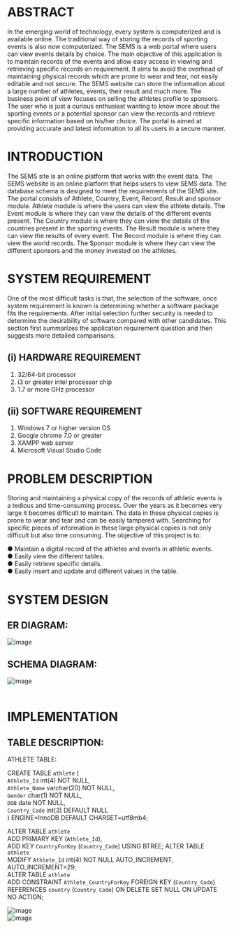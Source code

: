 # ABSTRACT

In the emerging world of technology, every system is computerized and is available online. The traditional way of storing the records of sporting events is also now computerized. The SEMS is a web portal where users can view events details by choice. The main objective of this application is to maintain records of the events and allow easy access in viewing and retrieving specific records on requirement. It aims to avoid the overhead of maintaining physical records which are prone to wear and tear, not easily editable and not secure. The SEMS website can store the information about a large number of athletes, events, their result and much more. The business point of view focuses on selling the athletes profile to sponsors. The user who is just a curious enthusiast wanting to know more about the sporting events or a potential sponsor can view the records and retrieve specific information based on his/her choice. The portal is aimed at providing accurate and latest information to all its users in a secure manner.

# INTRODUCTION

The SEMS site is an online platform that works with the event data. The SEMS website is an online platform that helps users to view SEMS data. The database schema is designed to meet the requirements of the SEMS site. The portal consists of Athlete, Country, Event, Record, Result and sponsor module. Athlete module is where the users can view the athlete details. The Event module is where they can view the details of the different events present. The Country module is where they can view the details of the countries present in the sporting events. The Result module is where they can view the results of every event. The Record module is where they can view the world records. The Sponsor module is where they can view the different sponsors and the money invested on the athletes.

# SYSTEM REQUIREMENT
One of the most difficult tasks is that, the selection of the software, once system requirement is known is determining whether a software package fits the requirements. After initial selection further security is needed to determine the desirability of software compared with other candidates. This section first summarizes the application requirement question and then suggests more detailed comparisons.


## (i)	HARDWARE REQUIREMENT
1.	32/64-bit processor
2.	i3 or greater intel processor chip
3.	1.7 or more GHz processor

## (ii)	SOFTWARE REQUIREMENT
1.	Windows 7 or higher version OS
2.	Google chrome 7.0 or greater
3.	XAMPP web server
4.	Microsoft Visual Studio Code

# PROBLEM DESCRIPTION
 

Storing and maintaining a physical copy of the records of athletic events is a tedious and time-consuming process. Over the years as it becomes very large it becomes difficult to maintain. The data in these physical copies is prone to wear and tear and can be easily tampered with. Searching for specific pieces of information in these large physical copies is not only difficult but also time consuming.
The objective of this project is to:

●	Maintain a digital record of the athletes and events in athletic events.<br>
●	Easily view the different tables.<br>
●	Easily retrieve specific details.<br>
●	Easily insert and update and different values in the table.<br>

# SYSTEM DESIGN
 


## ER DIAGRAM:
![image](https://github.com/agnivon/SEMS/assets/122620788/c05a5d87-4256-45fd-8460-a530cfae6238)<br>

## SCHEMA DIAGRAM:
![image](https://github.com/agnivon/SEMS/assets/122620788/dc7fee32-2719-4bb5-90c1-573bac83de3d)<br>
<br>

# IMPLEMENTATION
 


## TABLE DESCRIPTION:  

ATHLETE TABLE:


CREATE TABLE `athlete` (  
`Athlete_Id` int(4) NOT NULL,  
`Athlete_Name` varchar(20) NOT NULL,  
`Gender` char(1) NOT NULL,  
`DOB` date NOT NULL,  
`Country_Code` int(3) DEFAULT NULL  
) ENGINE=InnoDB DEFAULT CHARSET=utf8mb4;  


ALTER TABLE `athlete`  
ADD PRIMARY KEY (`Athlete_Id`),  
ADD KEY `CountryForKey` (`Country_Code`) USING BTREE; ALTER TABLE `athlete`  
MODIFY `Athlete_Id` int(4) NOT NULL AUTO_INCREMENT, AUTO_INCREMENT=29;  
ALTER TABLE `athlete`  
ADD CONSTRAINT `Athlete_CountryForKey` FOREIGN KEY (`Country_Code`) REFERENCES `country` (`Country_Code`) ON DELETE SET NULL ON UPDATE NO ACTION;    

![image](https://github.com/agnivon/SEMS/assets/122620788/6bd03732-5ead-4351-8450-139473a7a289)<br>
![image](https://github.com/agnivon/SEMS/assets/122620788/2cd62bea-8794-4db4-a53b-aa9ea7c2f40c)<br>





